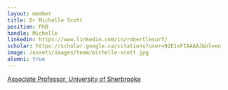 ```yaml
---
layout: member
title: Dr Michelle Scott
position: PhD
handle: Michelle
linkedin: https://www.linkedin.com/in/robertlesurf/
scholar: https://scholar.google.ca/citations?user=92E1xFIAAAAJ&hl=en
image: /assets/images/team/michelle-scott.jpg
alumni: true
---
```


[Associate Professor, University of Sherbrooke](https://www.usherbrooke.ca/dep-biochimie/personnel/professeurs-reguliers/michelle-scott/)
